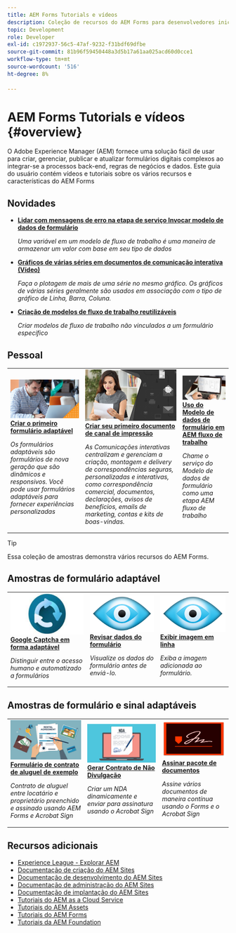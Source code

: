 ```yaml
---
title: AEM Forms Tutorials e vídeos
description: Coleção de recursos do AEM Forms para desenvolvedores iniciantes e experientes do AEM Forms
topic: Development
role: Developer
exl-id: c1972937-56c5-47af-9232-f31bdf69dfbe
source-git-commit: 81b96f59450448a3d5b17a61aa025acd60d0cce1
workflow-type: tm+mt
source-wordcount: '516'
ht-degree: 8%

---
```


# AEM Forms Tutorials e vídeos {#overview}

O Adobe Experience Manager (AEM) fornece uma solução fácil de usar para criar, gerenciar, publicar e atualizar formulários digitais complexos ao integrar-se a processos back-end, regras de negócios e dados. Este guia do usuário contém vídeos e tutoriais sobre os vários recursos e características do AEM Forms

## Novidades

* **[Lidar com mensagens de erro na etapa de serviço Invocar modelo de dados de formulário](./adaptive-forms/handling-error-messages-in-invoke-fdm-step.md)**

   *Uma variável em um modelo de fluxo de trabalho é uma maneira de armazenar um valor com base em seu tipo de dados*

* **[Gráficos de várias séries em documentos de comunicação interativa (Vídeo)](./interactive-communications/multiseriescharts.md)**

   *Faça o plotagem de mais de uma série no mesmo gráfico. Os gráficos de várias séries geralmente são usados em associação com o tipo de gráfico de Linha, Barra, Coluna.*

* **[Criação de modelos de fluxo de trabalho reutilizáveis](./adaptive-forms/re-usable-aem-forms-workflow-models-article.md)**

   *Criar modelos de fluxo de trabalho não vinculados a um formulário específico*

## Pessoal

<table>
<tr>
  <td>
    <a href="./creating-your-first-adaptive-form/introduction-and-setup.md">
      <img alt="Criar o primeiro formulário adaptável" src="./assets/afhero.png" />
    </a>
    <div>
      <a href="./creating-your-first-adaptive-form/introduction-and-setup.md">
    <strong>Criar o primeiro formulário adaptável</strong>
    </a>
    </div>
    <p>
    <em>Os formulários adaptáveis são formulários de nova geração que são dinâmicos e responsivos. Você pode usar formulários adaptáveis para fornecer experiências personalizadas</em>
    <p>
  </td>
   <td>
    <a href="./ic-print-channel-tutorial/introduction.md">
      <img alt="Criar seu primeiro documento de canal de impressão" src="./assets/correspondence-management1.png" />
    </a>
    <div>
      <a href="./ic-print-channel-tutorial/introduction.md">
    <strong>Criar seu primeiro documento de canal de impressão</strong>
    </a>
    </div>
    <p>
    <em>As Comunicações interativas centralizam e gerenciam a criação, montagem e delivery de correspondências seguras, personalizadas e interativas, como correspondência comercial, documentos, declarações, avisos de benefícios, emails de marketing, contas e kits de boas-vindas. </em>
    <p>
  </td>
  <td>
    <a href="./adaptive-forms/form-data-model-service-as-step-in-workflow-video-use.md">
      <img alt="Uso do Modelo de dados de formulário em AEM fluxo de trabalho" src="./assets/fdmlogo.png" />
    </a>
    <div>
      <a href="./adaptive-forms/form-data-model-service-as-step-in-workflow-video-use.md">
    <strong>Uso do Modelo de dados de formulário em AEM fluxo de trabalho</strong>
    </a>
    </div>
    <p>
    <em>Chame o serviço do Modelo de dados de formulário como uma etapa AEM fluxo de trabalho</em>
    <p>
  </td>
</tr>
</table>

>[!TIP]
>
>Essa coleção de amostras demonstra vários recursos do AEM Forms.


## Amostras de formulário adaptável

<table>
<tr>
  <td>
    <a href="https://experienceleague.adobe.com/docs/experience-manager-learn/getting-started-with-aem-headless/graphql/overview.html?lang=pt-BR">
      <img alt= "Capturar no AEM Forms" src="./assets/captcha1.png" />
    </a>
    <div>
      <a href="https://forms.enablementadobe.com/content/forms/af/registerfornewsletter.html">
    <strong>Google Captcha em forma adaptável</strong>
    </a>
    </div>
    <p>
    <em> Distinguir entre o acesso humano e automatizado a formulários</em>
    <p>
  </td>
  <td>
    <a href="https://forms.enablementadobe.com/content/dam/formsanddocuments/summaryscreen/jcr:content?wcmmode=disabled">
    <img alt="Visualizar dados do formulário" src="./assets/preview.png" />
    </a>
    <div>
    <a href="https://forms.enablementadobe.com/content/dam/formsanddocuments/summaryscreen/jcr:content?wcmmode=disabled">
    <strong>Revisar dados do formulário</strong>
    </a>
    </div>
    <p>
    <em>Visualize os dados do formulário antes de enviá-lo.</em>
    </p>
  </td>
  <td>
    <a href="https://forms.enablementadobe.com/content/forms/af/addinlineimage.html">
      <img alt=" Imagem em linha" src="./assets/preview.png" />
    </a>
     <div>
      <a href="https://forms.enablementadobe.com/content/forms/af/addinlineimage.html">
        <strong>Exibir imagem em linha</strong>
      </a>
    </div>
    <p>
    <em>Exiba a imagem adicionada ao formulário.</em>
    <p>
  </td>
</tr>
</table>

## Amostras de formulário e sinal adaptáveis

<table>
<tr>
  <td>
    <a href="https://forms.enablementadobe.com/content/forms/af/rentalagreement.html">
      <img alt="Contrato de aluguel" src="./assets/rental-agreement.png" />
    </a>
    <div>
      <a href="https://forms.enablementadobe.com/content/forms/af/rentalagreement.html">
    <strong>Formulário de contrato de aluguel de exemplo</strong>
    </a>
    </div>
    <p>
    <em>Contrato de aluguel entre locatário e proprietário preenchido e assinado usando AEM Forms e Acrobat Sign</em>
    <p>
  </td>
  <td>
    <a href="https://forms.enablementadobe.com/content/dam/formsanddocuments/ndawizard/jcr:content?wcmmode=disabled">
    <img alt="Acordo NDA" src="./assets/nda1.png" />
    </a>
    <div>
    <a href="https://forms.enablementadobe.com/content/dam/formsanddocuments/ndawizard/jcr:content?wcmmode=disabled">
    <strong>Gerar Contrato de Não Divulgação</strong>
    </a>
    </div>
    <p>
    <em>Criar um NDA dinamicamente e enviar para assinatura usando o Acrobat Sign</em>
    </p>
  </td>
  <td>
    <a href="https://forms.enablementadobe.com/content/dam/formsanddocuments/formsandsigndemo/refinanceform/jcr:content?wcmmode=disabled">
      <img alt="Assinar pacote de documentos" src="./assets/sign.png" />
    </a>
     <div>
      <a href="https://forms.enablementadobe.com/content/dam/formsanddocuments/formsandsigndemo/refinanceform/jcr:content?wcmmode=disabled">
        <strong>Assinar pacote de documentos</strong>
      </a>
    </div>
    <p>
    <em>Assine vários documentos de maneira contínua usando o Forms e o Acrobat Sign</em>
    <p>
  </td>
</tr>
</table>




## Recursos adicionais

* [Experience League - Explorar AEM](https://experienceleague.adobe.com/?lang=pt-BR#recommended/solutions/experience-manager)
* [Documentação de criação do AEM Sites](https://experienceleague.adobe.com/docs/experience-manager-65/authoring/home.html)
* [Documentação de desenvolvimento do AEM Sites](https://experienceleague.adobe.com/docs/experience-manager-65/developing/home.html)
* [Documentação de administração do AEM Sites](https://experienceleague.adobe.com/docs/experience-manager-65/administering/home.html)
* [Documentação de implantação do AEM Sites](https://experienceleague.adobe.com/docs/experience-manager-65/deploying/home.html)
* [Tutoriais do AEM as a Cloud Service](/help/cloud-service/overview.md)
* [Tutoriais do AEM Assets](/help/assets/overview.md)
* [Tutoriais do AEM Forms](/help/forms/overview.md)
* [Tutoriais da AEM Foundation](/help/foundation/overview.md)
